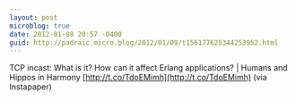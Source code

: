 ```yaml
---
layout: post
microblog: true
date: 2012-01-08 20:57 -0400
guid: http://padraic.micro.blog/2012/01/09/t156177625344253952.html
---
```

TCP incast: What is it? How can it affect Erlang applications? | Humans and Hippos in Harmony [http://t.co/TdoEMimh](http://t.co/TdoEMimh) (via Instapaper)
